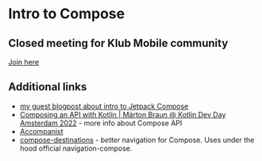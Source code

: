 # Intro to Compose
## Closed meeting for Klub Mobile community
[Join here](https://klubmobile.pl/)

## Additional links
- [my guest blogpost about intro to Jetpack Compose](https://programistabyc.pl/wprowadzenie-do-jetpack-compose/)
- [Composing an API with Kotlin | Márton Braun @ Kotlin Dev Day Amsterdam 2022](https://www.youtube.com/watch?v=Dnmq2HLL0M4) - more info about Compose API
- [Accompanist](https://google.github.io/accompanist/)
- [compose-destinations](https://github.com/raamcosta/compose-destinations) - *better* navigation for Compose. Uses under the hood official navigation-compose.
